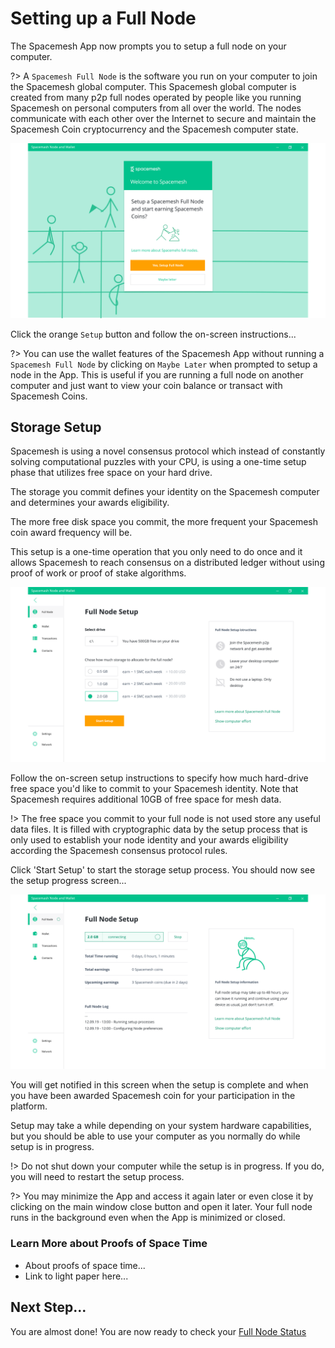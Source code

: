 # Setting up a Full Node

The Spacemesh App now prompts you to setup a full  node on your computer.

?> A `Spacemesh Full Node` is the software you run on your computer to join the Spacemesh global computer. This Spacemesh global computer is created from many p2p full nodes operated by people like you running Spacemesh on personal computers from all over the world. The nodes communicate with each other over the Internet to secure and maintain the Spacemesh Coin cryptocurrency and the Spacemesh computer state.

![](../images/start_setup.png)

Click the orange `Setup` button and follow the on-screen instructions...

?> You can use the wallet features of the Spacemesh App without running a `Spacemesh Full Node` by clicking on `Maybe Later` when prompted to setup a node in the App. This is useful if you are running a full node on another computer and just want to view your coin balance or transact with Spacemesh Coins.

## Storage Setup
Spacemesh is using a novel consensus protocol which instead of constantly solving computational puzzles with your CPU, is using a one-time setup phase that utilizes free space on your hard drive.

The storage you commit defines your identity on the Spacemesh computer and determines your awards eligibility.

The more free disk space you commit, the more frequent your Spacemesh coin award frequency will be.

This setup is a one-time operation that you only need to do once and it allows Spacemesh to reach consensus on a distributed ledger without using proof of work or proof of stake algorithms.

![](../images/setup1.png)

Follow the on-screen setup instructions to specify how much hard-drive free space you'd like to commit to your Spacemesh identity. Note that Spacemesh requires additional 10GB of free space for mesh data.

!> The free space you commit to your full node is not used store any useful data files. It is filled with cryptographic data by the setup process that is only used to establish your node identity and your awards eligibility according the Spacemesh consensus protocol rules.

Click 'Start Setup' to start the storage setup process. You should now see the setup progress screen...

![](../images/setup2.png)

You will get notified in this screen when the setup is complete and when you have been awarded Spacemesh coin for your participation in the platform.

Setup may take a while depending on your system hardware capabilities, but you should be able to use your computer as you normally do while setup is in progress.

!> Do not shut down your computer while the setup is in progress. If you do, you will need to restart the setup process.

?> You may minimize the App and access it again later or even close it by clicking on the main window close button and open it later. Your full node runs in the background even when the App is minimized or closed.

### Learn More about Proofs of Space Time
- About proofs of space time...
- Link to light paper here...

## Next Step...
You are almost done! You are now ready to check your [Full Node Status](guide/status.md)
